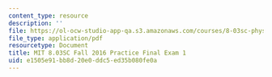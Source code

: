 ```yaml
---
content_type: resource
description: ''
file: https://ol-ocw-studio-app-qa.s3.amazonaws.com/courses/8-03sc-physics-iii-vibrations-and-waves-fall-2016/e1505e91bb8d20e0ddc5ed35b080fe0a_MIT8_03SCF16_PracticeFinalExam1.pdf
file_type: application/pdf
resourcetype: Document
title: MIT 8.03SC Fall 2016 Practice Final Exam 1
uid: e1505e91-bb8d-20e0-ddc5-ed35b080fe0a
---
```

